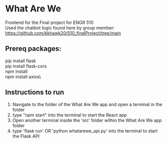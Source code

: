 # What Are We
Frontend for the Final project for ENGR 510\
Used the chatbot logic found here by group member: https://github.com/kkhawk20/510_finalProject/tree/main

## Prereq packages:
pip install flask\
pip install flask-cors\
npm install\
npm install axios\

## Instructions to run
1. Navigate to the folder of the What Are We app and open a terminal in the folder
2. type "npm start" into the terminal to start the React app
3. Open another terminal inside the 'src' folder within the What Are We app folder
4. type 'flask run' OR 'python whatarewe_api.py' into the terminal to start the Flask API
